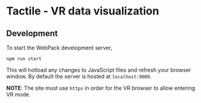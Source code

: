 # Tactile - VR data visualization
## Development
To start the WebPack development server,
```
npm run start
```
This will hotload any changes to JavaScript files and refresh your browser window. By default the server is hosted at `localhost:9000`.

**NOTE**: The site must use `https` in order for the VR browser to allow entering VR mode.
